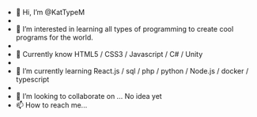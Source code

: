 - 👋 Hi, I’m @KatTypeM
- 
- 👀 I’m interested in learning all types of programming to create cool programs for the world.
- 
- 🐾 Currently know HTML5 / CSS3 / Javascript / C# / Unity
- 
- 🌱 I’m currently learning React.js / sql / php / python / Node.js / docker / typescript
- 
- 💞️ I’m looking to collaborate on ... No idea yet
- 📫 How to reach me... 

<!---
KatTypeM/KatTypeM is a ✨ special ✨ repository because its `README.md` (this file) appears on your GitHub profile.
You can click the Preview link to take a look at your changes.
--->
